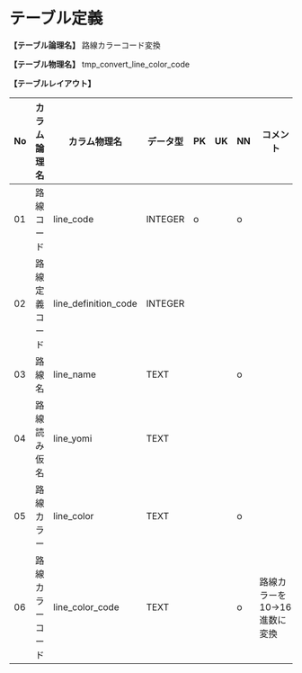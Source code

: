 # テーブル定義

**【テーブル論理名】**
路線カラーコード変換

**【テーブル物理名】**
tmp_convert_line_color_code

**【テーブルレイアウト】**

| No  | カラム論理名        | カラム物理名              | データ型  | PK  | UK  | NN  | コメント                        |
| --- | ------------------- | ------------------------  | --------- | --- | --- | --- | ------------------------------- |
| 01  | 路線コード          | line_code                 | INTEGER   | o   |     | o   |                                 |
| 02  | 路線定義コード      | line_definition_code      | INTEGER   |     |     |     |                                 |
| 03  | 路線名              | line_name                 | TEXT      |     |     | o   |                                 |
| 04  | 路線読み仮名        | line_yomi                 | TEXT      |     |     |     |                                 |
| 05  | 路線カラー          | line_color                | TEXT      |     |     | o   |                                 |
| 06  | 路線カラーコード    | line_color_code           | TEXT      |     |     | o   | 路線カラーを10→16進数に変換    |


